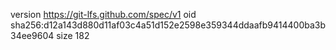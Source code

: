 version https://git-lfs.github.com/spec/v1
oid sha256:d12a143d880d11af03c4a51d152e2598e359344ddaafb9414400ba3b34ee9604
size 182
